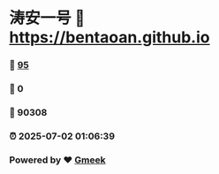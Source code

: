 # 涛安一号 :link: https://bentaoan.github.io 
### :page_facing_up: [95](https://bentaoan.github.io/tag.html) 
### :speech_balloon: 0 
### :hibiscus: 90308 
### :alarm_clock: 2025-07-02 01:06:39 
### Powered by :heart: [Gmeek](https://github.com/Meekdai/Gmeek)
